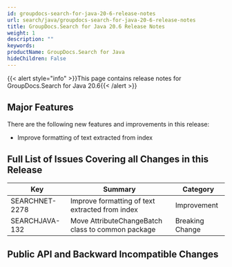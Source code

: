 ```yaml
---
id: groupdocs-search-for-java-20-6-release-notes
url: search/java/groupdocs-search-for-java-20-6-release-notes
title: GroupDocs.Search for Java 20.6 Release Notes
weight: 1
description: ""
keywords: 
productName: GroupDocs.Search for Java
hideChildren: False
---
```

{{< alert style="info" >}}This page contains release notes for GroupDocs.Search for Java 20.6{{< /alert >}}

## Major Features

There are the following new features and improvements in this release:

*   Improve formatting of text extracted from index

## Full List of Issues Covering all Changes in this Release

| Key | Summary | Category |
| --- | --- | --- |
| SEARCHNET-2278 | Improve formatting of text extracted from index | Improvement |
| SEARCHJAVA-132 | Move AttributeChangeBatch class to common package | Breaking Change |


## Public API and Backward Incompatible Changes

